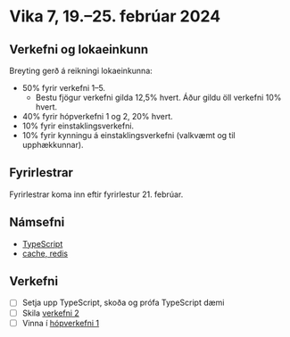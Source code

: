 # Vika 7, 19.–25. febrúar 2024

## Verkefni og lokaeinkunn

Breyting gerð á reikningi lokaeinkunna:

- 50% fyrir verkefni 1–5.
  - Bestu fjögur verkefni gilda 12,5% hvert. Áður gildu öll verkefni 10% hvert.
- 40% fyrir hópverkefni 1 og 2, 20% hvert.
- 10% fyrir einstaklingsverkefni.
- 10% fyrir kynningu á einstaklingsverkefni (valkvæmt og til upphækkunnar).

## Fyrirlestrar

Fyrirlestrar koma inn eftir fyrirlestur 21. febrúar.

## Námsefni

- [TypeScript](../namsefni/15.typescript/)
- [cache, redis](../namsefni/16.cache-redis/)

## Verkefni

- [ ] Setja upp TypeScript, skoða og prófa TypeScript dæmi
- [ ] Skila [verkefni 2](https://github.com/vefforritun/vef2-2024-v2)
- [ ] Vinna í [hópverkefni 1](https://github.com/vefforritun/vef2-2024-h1)
